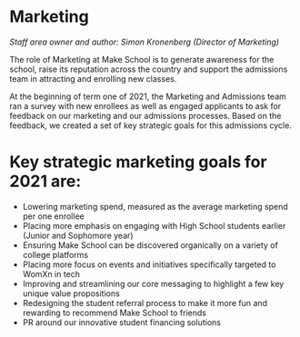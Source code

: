 # Marketing

*Staff area owner and author: Simon Kronenberg (Director of Marketing)*

The role of Marketing at Make School is to generate awareness for the school, raise its reputation across the country and support the admissions team in attracting and enrolling new classes.

At the beginning of term one of 2021, the Marketing and Admissions team ran a survey with new enrollees as well as engaged applicants to ask for feedback on our marketing and our admissions processes. Based on the feedback, we created a set of key strategic goals for this admissions cycle. 



# Key strategic marketing goals for 2021 are:

  - Lowering marketing spend, measured as the average marketing spend per one enrollee
  - Placing more emphasis on engaging with High School students earlier (Junior and Sophomore year)
  - Ensuring Make School can be discovered organically on a variety of college platforms 
  - Placing more focus on events and initiatives specifically targeted to WomXn in tech
  - Improving and streamlining our core messaging to highlight a few key unique value propositions 
  - Redesigning the student referral process to make it more fun and rewarding to recommend Make School to friends 
  - PR around our innovative student financing solutions 
